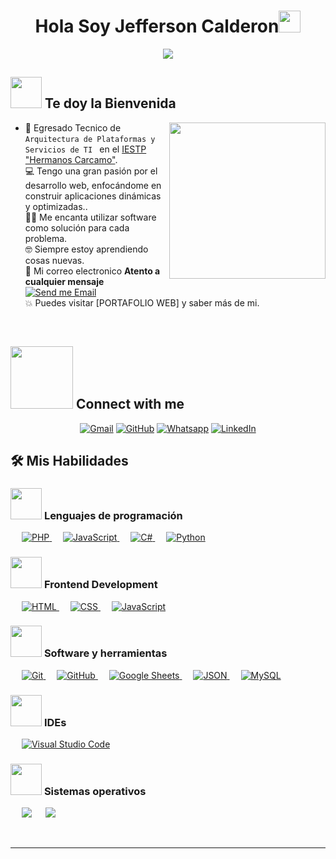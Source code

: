 <h1 align="center">Hola Soy Jefferson Calderon<img src="https://media.giphy.com/media/hvRJCLFzcasrR4ia7z/giphy.gif" width="35"></h1>
<p align="center">
  <a href="https://github.com/DenverCoder1/readme-typing-svg">
    <img src="https://readme-typing-svg.herokuapp.com?font=Time+New+Roman&color=%23C8BE25&size=25&center=true&vCenter=true&width=600&height=100&lines=Desarrollador+Web+Apasionado;Creando+Aplicaciones+Interactivas;Eficientes+y+Escalables;Siempre+Aprendiendo+Nuevas+Tecnologías;Comprometido+con+la+Innovación">
  </a>
</p>

	
## <picture><img src = "https://github.com/7oSkaaa/7oSkaaa/blob/main/Images/about_me.gif?raw=true" width = 50px></picture> Te doy la Bienvenida
<picture> <img align="right" src="https://github.com/7oSkaaa/7oSkaaa/blob/main/Images/Right_Side.gif?raw=true" width = 250px></picture>

- :school: Egresado Tecnico de `Arquitectura de Plataformas y Servicios de TI ` en el [IESTP "Hermanos Carcamo"](https://ieshercar.com/).<br>
:computer: Tengo una gran pasión por el desarrollo web, enfocándome en construir aplicaciones dinámicas y optimizadas..<br>
:technologist: Me encanta utilizar software como solución para cada problema.<br>
:nerd_face: Siempre estoy aprendiendo cosas nuevas.<br>
:email: Mi correo electronico **Atento a cualquier mensaje** [![Send me Email](https://img.shields.io/static/v1?label=email&amp;message=Jefferson&amp;color=13357b&amp;style=flat-square)](mailto:jeffersoncalderonburgos53@gmail.com)<br>
:boom: Puedes visitar [PORTAFOLIO WEB] y saber más de mi.<br>
<br>

## <picture> <img src="https://github.com/7oSkaaa/7oSkaaa/blob/main/Images/Connect-with-me.gif?raw=true" width="100px"> </picture> Connect with me
<p align="center">
	<a href="mailto:jeffersoncalderonburgos53@gmail.com"><img img src="https://img.shields.io/badge/gmail-%23EA4335.svg?style=plastic&logo=gmail&logoColor=white" alt="Gmail"/></a>
	<a href="https://github.com/Jefferson-Calderon"><img src="https://img.shields.io/badge/github-%23181717.svg?style=plastic&logo=github&logoColor=white" alt="GitHub"/></a>
	<a href="https://wa.me/981132139"><img src="https://img.shields.io/badge/whatsapp-%2325D366.svg?style=plastic&logo=whatsapp&logoColor=white" alt="Whatsapp"/></a>
	<a href="https://www.linkedin.com/in/jefferson-calderon/"><img src="https://img.shields.io/badge/linkedin-%230A66C2.svg?style=plastic&logo=linkedin&logoColor=white" alt="LinkedIn"/></a>
</p>



## 🛠️ Mis Habilidades

### <picture> <img src = "https://github.com/7oSkaaa/7oSkaaa/blob/main/Images/Programming_Languages.gif?raw=true" width = 50px>  </picture> Lenguajes de programación

<p> 
  &emsp; 
  <a href="https://www.php.net/" target="_blank"> 
    <img alt="PHP" src="https://img.shields.io/badge/PHP-%23777BB4.svg?style=plastic&logo=php&logoColor=white">
  </a> 
  &emsp;
  <a href="https://developer.mozilla.org/en-US/docs/Web/JavaScript" target="_blank"> 
    <img alt="JavaScript" src="https://img.shields.io/badge/JavaScript-%23F7DF1E.svg?style=plastic&logo=javascript&logoColor=black">
  </a> 
  &emsp;
  <a href="https://learn.microsoft.com/en-us/dotnet/csharp/" target="_blank"> 
    <img alt="C#" src="https://img.shields.io/badge/C%23-%23239120.svg?style=plastic&logo=c-sharp&logoColor=white">
  </a> 
  &emsp;
  <a href="https://www.python.org" target="_blank">
    <img alt="Python" src="https://img.shields.io/badge/Python-%2314354C.svg?style=plastic&logo=python&logoColor=white">
  </a>
</p>


### <picture> <img src = "https://github.com/7oSkaaa/7oSkaaa/blob/main/Images/Front_End.gif?raw=true" width = 50px>  </picture> Frontend Development
<p> 
  &emsp; 
  <a href="https://www.w3.org/html/" target="_blank"> 
   <img alt="HTML" src="https://img.shields.io/badge/HTML5%20-%23E34F26.svg?style=plastic&logo=html5&logoColor=white">
  </a>   
  &emsp;
  <a href="https://www.w3schools.com/css/" target="_blank">
    <img alt="CSS" src="https://img.shields.io/badge/CSS%20-%231572B6.svg?style=plastic&logo=css3&logoColor=white">
  </a> 
  &emsp;
  <a href="https://developer.mozilla.org/en-US/docs/Web/JavaScript" target="_blank"> 
     <img alt="JavaScript" src="https://img.shields.io/badge/JavaScript%20-%23F7DF1E.svg?style=plastic&logo=javascript&logoColor=black">
   </a>
</p>

 ### <picture> <img src = "https://github.com/7oSkaaa/7oSkaaa/blob/main/Images/Software_Tools.gif?raw=true" width = 50px>  </picture> Software y herramientas
 
<p>
  &emsp;
    <a href="https://git-scm.com/" target="_blank">
      <img alt="Git" src="https://img.shields.io/badge/Git%20-%23F05033.svg?style=plastic&logo=git&logoColor=white">
    </a>
  &emsp;
    <a href="https://github.com/" target="_blank">
      <img alt="GitHub" src="https://img.shields.io/badge/github-%23181717.svg?style=plastic&logo=github&logoColor=white">
    </a>
  &emsp;
    <a href="https://www.google.com/sheets/about/" target="_blank">
      <img alt="Google Sheets" src="https://img.shields.io/badge/Google%20Sheets%20-%2334A853.svg?style=plastic&logo=google%20sheets&logoColor=white">
    </a>
  &emsp;
    <a href="https://www.json.org/json-en.html" target="_blank">
      <img alt="JSON" src="https://img.shields.io/badge/json-%23000000.svg?style=plastic&logo=json&logoColor=white">
    </a>
  &emsp;
    <a href="https://www.mysql.com/" target="_blank">
      <img alt="MySQL" src="https://img.shields.io/badge/mysql-%234479A1.svg?&style=plastic&logo=mysql&logoColor=white">
    </a>
</p>


 ### <picture> <img src = "https://github.com/7oSkaaa/7oSkaaa/blob/main/Images/IDEs.gif?raw=true" width = 50px>  </picture> IDEs
 
<p>
  &emsp;
    <a href="#"><img alt="Visual Studio Code" src="https://img.shields.io/badge/Visual%20Studio%20Code-0078d7.svg?style=plastic&logo=visual-studio-code&logoColor=white"></a>
</p>
 
 ### <picture> <img src = "https://github.com/7oSkaaa/7oSkaaa/blob/main/Images/OS.gif?raw=true" width = 50px>  </picture> Sistemas operativos
 
<p>
  &emsp;
    <a href="#"><img src="https://img.shields.io/badge/Linux-FCC624?style=plastic&logo=linux&logoColor=black"></a>
  &emsp;
    <a href="#"><img src="https://img.shields.io/badge/Windows-0078D6?style=plastic&logo=windows&logoColor=white"></a>
</p>

<br> 

---


